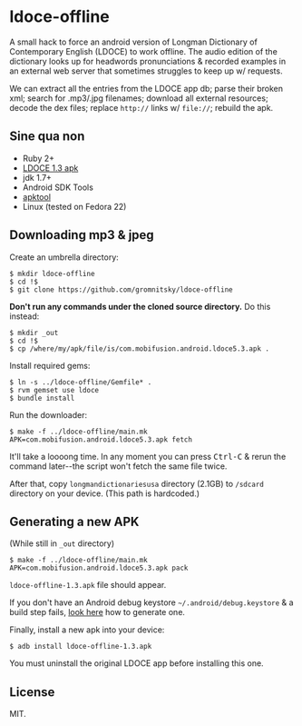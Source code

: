 # ldoce-offline

A small hack to force an android version of Longman Dictionary of
Contemporary English (LDOCE) to work offline. The audio edition of the
dictionary looks up for headwords pronunciations & recorded examples
in an external web server that sometimes struggles to keep up w/
requests.

We can extract all the entries from the LDOCE app db; parse their
broken xml; search for .mp3/.jpg filenames; download all external
resources; decode the dex files; replace `http://` links w/ `file://`;
rebuild the apk.

## Sine qua non

* Ruby 2+
* [LDOCE 1.3 apk](https://play.google.com/store/apps/details?id=com.mobifusion.android.ldoce5)
* jdk 1.7+
* Android SDK Tools
* [apktool](http://ibotpeaches.github.io/Apktool/install/)
* Linux (tested on Fedora 22)

## Downloading mp3 & jpeg

Create an umbrella directory:

	$ mkdir ldoce-offline
	$ cd !$
	$ git clone https://github.com/gromnitsky/ldoce-offline

**Don't run any commands under the cloned source directory.** Do this
instead:

	$ mkdir _out
	$ cd !$
	$ cp /where/my/apk/file/is/com.mobifusion.android.ldoce5.3.apk .

Install required gems:

	$ ln -s ../ldoce-offline/Gemfile* .
	$ rvm gemset use ldoce
	$ bundle install

Run the downloader:

	$ make -f ../ldoce-offline/main.mk APK=com.mobifusion.android.ldoce5.3.apk fetch

It'll take a loooong time. In any moment you can press
<kbd>Ctrl-C</kbd> & rerun the command later--the script won't fetch the same
file twice.

After that, copy `longmandictionariesusa` directory (2.1GB) to
`/sdcard` directory on your device. (This path is hardcoded.)

## Generating a new APK

(While still in `_out` directory)

	$ make -f ../ldoce-offline/main.mk APK=com.mobifusion.android.ldoce5.3.apk pack

`ldoce-offline-1.3.apk` file should appear.

If you don't have an Android debug keystore
`~/.android/debug.keystore` & a build step fails,
[look here](http://stackoverflow.com/questions/8576732) how to
generate one.

Finally, install a new apk into your device:

	$ adb install ldoce-offline-1.3.apk

You must uninstall the original LDOCE app before installing this one.

## License

MIT.
